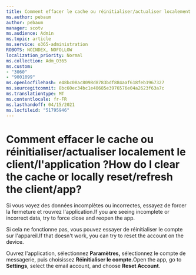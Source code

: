 ```yaml
---
title: Comment effacer le cache ou réinitialiser/actualiser localement le client/l'application ?
ms.author: pebaum
author: pebaum
manager: scotv
ms.audience: Admin
ms.topic: article
ms.service: o365-administration
ROBOTS: NOINDEX, NOFOLLOW
localization_priority: Normal
ms.collection: Adm_O365
ms.custom:
- "3060"
- "9001099"
ms.openlocfilehash: e48bc08ac8098d8783bdf884aaf618feb1967327
ms.sourcegitcommit: 8bc60ec34bc1e40685e3976576e04a2623f63a7c
ms.translationtype: MT
ms.contentlocale: fr-FR
ms.lasthandoff: 04/15/2021
ms.locfileid: "51795946"
---
```

# <a name="how-do-i-clear-the-cache-or-locally-resetrefresh-the-clientapp"></a><span data-ttu-id="75afe-102">Comment effacer le cache ou réinitialiser/actualiser localement le client/l'application ?</span><span class="sxs-lookup"><span data-stu-id="75afe-102">How do I clear the cache or locally reset/refresh the client/app?</span></span>

<span data-ttu-id="75afe-103">Si vous voyez des données incomplètes ou incorrectes, essayez de forcer la fermeture et rouvrez l'application.</span><span class="sxs-lookup"><span data-stu-id="75afe-103">If you are seeing incomplete or incorrect data, try to force close and reopen the app.</span></span>  

<span data-ttu-id="75afe-104">Si cela ne fonctionne pas, vous pouvez essayer de réinitialiser le compte sur l'appareil.</span><span class="sxs-lookup"><span data-stu-id="75afe-104">If that doesn't work, you can try to reset the account on the device.</span></span>
 
<span data-ttu-id="75afe-105">Ouvrez l'application, sélectionnez **Paramètres,** sélectionnez le compte de messagerie, puis choisissez **Réinitialiser le compte.**</span><span class="sxs-lookup"><span data-stu-id="75afe-105">Open the app, go to **Settings**, select the email account, and choose **Reset Account**.</span></span>